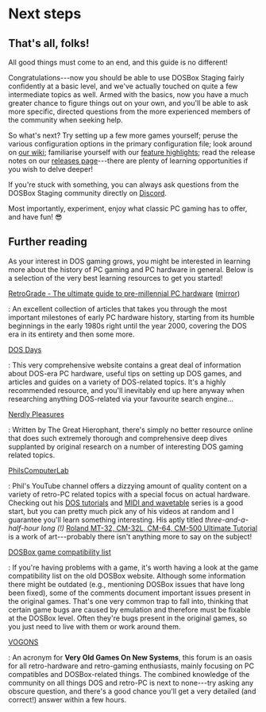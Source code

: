 # Next steps

## That's all, folks!

All good things must come to an end, and this guide is no different!

Congratulations---now you should be able to use DOSBox Staging fairly
confidently at a basic level, and we've actually touched on quite a few
intermediate topics as well. Armed with the basics, now you have a much
greater chance to figure things out on your own, and you'll be able  to ask
more specific, directed questions from the more experienced members of the
community when seeking help.

So what's next? Try setting up a few more games yourself; peruse the various
configuration options in the primary configuration file; look around on [our
wiki](https://github.com/dosbox-staging/dosbox-staging/wiki); familiarise
yourself with our [feature highlights](https://www.dosbox-staging.org/);
read the release notes on our [releases
page](https://www.dosbox-staging.org/releases/windows/)---there are plenty
of learning opportunities if you wish to delve deeper!

If you're stuck with something, you can always ask questions from the DOSBox
Staging community directly on [Discord](https://discord.gg/WwAg3Xf).

Most importantly, experiment, enjoy what classic PC gaming has to offer,
and have fun! :sunglasses:


## Further reading

As your interest in DOS gaming grows, you might be interested in learning more
about the history of PC gaming and PC hardware in general. Below is a
selection of the very best learning resources to get you started!


[RetroGrade - The ultimate guide to pre-millennial PC hardware](https://archive.org/details/RetroGrade-TheUltimateGuideToPreMillennialPCHardware) ([mirror](https://files.dosbox-staging.org/Files/Books/Custom%20PC%20-%20Retrograde.pdf))

: An excellent collection of articles that takes you through the most
important milestones of early PC hardware history, starting from its humble
beginnings in the early 1980s right until the year 2000, covering the DOS era
in its entirety and then some more.


[DOS Days](http://www.dosdays.co.uk/)

: This very comprehensive website contains a great deal of information about
DOS-era PC hardware, useful tips on setting up DOS games, and articles and
guides on a variety of DOS-related topics. It's a highly recommended resource,
and you'll inevitably end up here anyway when researching anything DOS-related
via your favourite search engine...


[Nerdly Pleasures](https://nerdlypleasures.blogspot.com/)

: Written by The Great Hierophant, there's simply no better resource online
that does such extremely thorough and comprehensive deep dives supplanted by
original research on a number of interesting DOS gaming related topics.

[PhilsComputerLab](https://www.youtube.com/channel/UCj9IJ2QvygoBJKSOnUgXIRA)

: Phil's YouTube channel offers a dizzying amount of quality content on a
variety of retro-PC related topics with a special focus on actual hardware.
Checking out his [DOS tutorials](https://www.youtube.com/playlist?list=PL5T8bmLxd_T35FG1re1k7Butn7Ncnuv6Q)
and [MIDI and wavetable](https://www.youtube.com/playlist?list=PL5T8bmLxd_T1F2g3aoYCu2brKtGTlbyY_)
series is a good start, but you can pretty much pick any of his videos
at random and I guarantee you'll learn something interesting. His aptly titled
*three-and-a-half-hour long (!)*
[Roland MT-32, CM-32L, CM-64, CM-500 Ultimate Tutorial](https://www.youtube.com/watch?v=OLvsaJ4h-VY&list=PL5T8bmLxd_T1F2g3aoYCu2brKtGTlbyY_&index=6)
is a work of art---probably there isn't anything more to say on the subject!


[DOSBox game compatibility list](https://www.dosbox.com/comp_list.php?letter=a)

: If you're having problems with a game, it's worth having a look at the game
compatibility list on the old DOSBox website. Although some information there
might be outdated (e.g., mentioning DOSBox issues that have long been fixed),
some of the comments document important issues present in the original games.
That's one very common trap to fall into, thinking that certain game bugs are
caused by emulation and therefore must be fixable at the DOSBox level. Often
they're bugs present in the original games, so you just need to live with them
or work around them.


[VOGONS](https://www.vogons.org/)

: An acronym for **Very Old Games On New Systems**, this forum is an oasis for
all retro-hardware and retro-gaming enthusiasts, mainly focusing on PC
compatibles and DOSBox-related things. The combined knowledge of the community
on all things DOS and retro-PC is next to none---try asking any obscure
question, and there's a good chance you'll get a very detailed (and correct!)
answer within a few hours.

